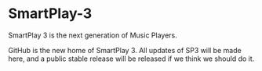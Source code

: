 # SmartPlay-3
SmartPlay 3 is the next generation of Music Players.

GitHub is the new home of SmartPlay 3. All updates of SP3 will be made here, and a public stable release will be released if we think we should do it.
